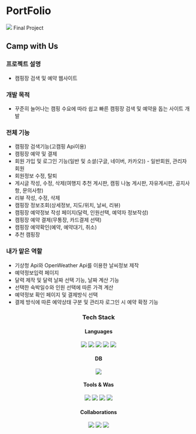 # PortFolio
<img src="https://capsule-render.vercel.app/api?type=waving&color=auto&height=200&section=header&text=KyuDogJung&fontSize=90" />
Final Project

## Camp with Us

### 프로젝트 설명
- 캠핑장 검색 및 예약 웹사이트

### 개발 목적
- 꾸준히 늘어나는 캠핑 수요에 따라 쉽고 빠른 캠핑장 검색 및 예약을 돕는 사이트 개발

### 전체 기능
- 캠핑장 검색기능(고캠핑 Api이용)
- 캠핑장 예약 및 결제
- 회원 가입 및 로그인 기능(일반 및 소셜(구글, 네이버, 카카오)) - 일반회원, 관리자 회원
- 회원정보 수정, 탈퇴
- 게시글 작성, 수정, 삭제(여행지 추천 게시판, 캠핑 나눔 게시판, 자유게시판, 공지사항, 문의사항)
- 리뷰 작성, 수정, 삭제
- 캠핑장 정보조회(상세정보, 지도/위치, 날씨, 리뷰)
- 캠핑장 예약정보 작성 페이지(달력, 인원선택, 예약자 정보작성)
- 캠핑장 예약 결제(무통장, 카드결제 선택)
- 캠핑장 예약확인(예약, 예약대기, 취소)
- 추천 캠핑장


### 내가 맡은 역할
- 기상청 Api와 OpenWeather Api를 이용한 날씨정보 제작
- 예약정보입력 페이지
- 달력 제작 및 달력 날짜 선택 기능, 날짜 계산 기능
- 선택한 숙박일수와 인원 선택에 따른 가격 계산
- 예약정보 확인 페이지 및 결제방식 선택
- 결제 방식에 따른 예약상태 구분 및 관리자 로그인 시 예약 확정 기능

<div align="center">
    	<h3>Tech Stack</h3>
	<h4>Languages</h4>
	<img src="https://img.shields.io/badge/Java-007396?style=flat&logo=Java&logoColor=white" />
	<img src="https://img.shields.io/badge/HTML5-E34F26?style=flat&logo=HTML5&logoColor=white" />
	<img src="https://img.shields.io/badge/CSS3-1572B6?style=flat&logo=CSS3&logoColor=white" />
	<img src="https://img.shields.io/badge/javascript-F7DF1E?style=flat&logo=javascript&logoColor=white" />
	<img src="https://img.shields.io/badge/jQuery-0769AD?style=flat&logo=jquery&logoColor=white" />
</div>
<div align="center">
	<h4>DB</h4>
    <img src="https://img.shields.io/badge/Oracle SQL-F80000?style=flat&logo=oracle&logoColor=white" />
</div>
<div align="center">
 	<h4>Tools & Was</h4>
    <img src="https://img.shields.io/badge/Spring-6DB33F?style=flat&logo=spring&logoColor=white" />
    <img src="https://img.shields.io/badge/eclipseIDE-2C2255?style=flat&logo=eclipseide&logoColor=white" />
    <img src="https://img.shields.io/badge/Visual Studio Code-007ACC?style=flat&logo=visualstudiocode&logoColor=white" />
    <img src="https://img.shields.io/badge/Tomcat-F8DC75?style=flat&logo=apachetomcat&logoColor=white" />
</div>
<div align="center">
	<h4>Collaborations</h4>
    <img src="https://img.shields.io/badge/amazon AWS-232F3E?style=flat&logo=amazonaws&logoColor=white"/>
    <img src="https://img.shields.io/badge/Maven-C71A36?style=flat&logo=apachemaven&logoColor=white" />
	<img src="https://img.shields.io/badge/GitHub-181717?style=flat&logo=github&logoColor=white" />
</div>



  
